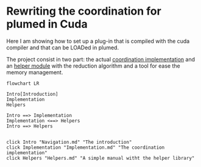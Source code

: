 # Rewriting the coordination for plumed in Cuda

Here I am showing how to set up a plug-in that is compiled with the cuda compiler and that can be LOADed in plumed.

The project consist in two part: the actual [coordination implementation](Implementation.md) and an [helper module](Helpers.md) with the reduction algorithm and a tool for ease the memory management.


```mermaid
flowchart LR

Intro[Introduction]
Implementation
Helpers

Intro ==> Implementation
Implementation <==> Helpers
Intro ==> Helpers


click Intro "Navigation.md" "The introduction"
click Implementation "Implementation.md" "The coordination implementation"
click Helpers "Helpers.md" "A simple manual witht the helper library"
```
